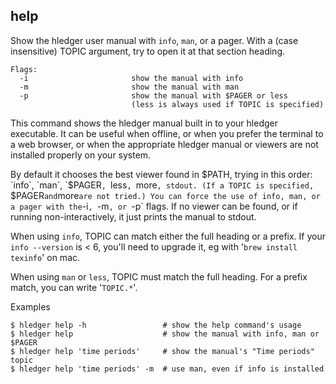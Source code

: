 ## help

Show the hledger user manual with `info`, `man`, or a pager.
With a (case insensitive) TOPIC argument, try to open it at that section heading.

```flags
Flags:
  -i                       show the manual with info
  -m                       show the manual with man
  -p                       show the manual with $PAGER or less
                           (less is always used if TOPIC is specified)
```

This command shows the hledger manual built in to your hledger executable.
It can be useful when offline, or when you prefer the terminal to a web browser,
or when the appropriate hledger manual or viewers are not installed properly on your system.

By default it chooses the best viewer found in $PATH, trying in this order:
`info`, `man`, `$PAGER`, `less`, `more`, stdout.
(If a TOPIC is specified, `$PAGER` and `more` are not tried.)
You can force the use of info, man, or a pager with the `-i`, `-m`, or `-p` flags.
If no viewer can be found, or if running non-interactively, it just prints the manual to stdout.

When using `info`, TOPIC can match either the full heading or a prefix.
If your `info --version` is < 6, you'll need to upgrade it, eg with '`brew install texinfo`' on mac.

When using `man` or `less`, TOPIC must match the full heading.
For a prefix match, you can write '`TOPIC.*`'.

Examples
```cli
$ hledger help -h                 # show the help command's usage
$ hledger help                    # show the manual with info, man or $PAGER
$ hledger help 'time periods'     # show the manual's "Time periods" topic
$ hledger help 'time periods' -m  # use man, even if info is installed
```
